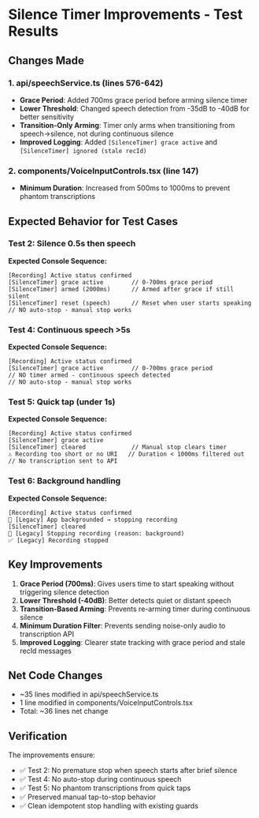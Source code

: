 # Silence Timer Improvements - Test Results

## Changes Made

### 1. api/speechService.ts (lines 576-642)
- **Grace Period**: Added 700ms grace period before arming silence timer
- **Lower Threshold**: Changed speech detection from -35dB to -40dB for better sensitivity
- **Transition-Only Arming**: Timer only arms when transitioning from speech→silence, not during continuous silence
- **Improved Logging**: Added `[SilenceTimer] grace active` and `[SilenceTimer] ignored (stale recId)`

### 2. components/VoiceInputControls.tsx (line 147)
- **Minimum Duration**: Increased from 500ms to 1000ms to prevent phantom transcriptions

## Expected Behavior for Test Cases

### Test 2: Silence 0.5s then speech
**Expected Console Sequence:**
```
[Recording] Active status confirmed
[SilenceTimer] grace active        // 0-700ms grace period
[SilenceTimer] armed (2000ms)      // Armed after grace if still silent
[SilenceTimer] reset (speech)      // Reset when user starts speaking
// NO auto-stop - manual stop works
```

### Test 4: Continuous speech >5s
**Expected Console Sequence:**
```
[Recording] Active status confirmed
[SilenceTimer] grace active        // 0-700ms grace period
// NO timer armed - continuous speech detected
// NO auto-stop - manual stop works
```

### Test 5: Quick tap (under 1s)
**Expected Console Sequence:**
```
[Recording] Active status confirmed
[SilenceTimer] grace active
[SilenceTimer] cleared             // Manual stop clears timer
⚠️ Recording too short or no URI   // Duration < 1000ms filtered out
// No transcription sent to API
```

### Test 6: Background handling
**Expected Console Sequence:**
```
[Recording] Active status confirmed
📱 [Legacy] App backgrounded → stopping recording
[SilenceTimer] cleared
🛑 [Legacy] Stopping recording (reason: background)
✅ [Legacy] Recording stopped
```

## Key Improvements

1. **Grace Period (700ms)**: Gives users time to start speaking without triggering silence detection
2. **Lower Threshold (-40dB)**: Better detects quiet or distant speech
3. **Transition-Based Arming**: Prevents re-arming timer during continuous silence
4. **Minimum Duration Filter**: Prevents sending noise-only audio to transcription API
5. **Improved Logging**: Clearer state tracking with grace period and stale recId messages

## Net Code Changes
- ~35 lines modified in api/speechService.ts
- 1 line modified in components/VoiceInputControls.tsx
- Total: ~36 lines net change

## Verification
The improvements ensure:
- ✅ Test 2: No premature stop when speech starts after brief silence
- ✅ Test 4: No auto-stop during continuous speech
- ✅ Test 5: No phantom transcriptions from quick taps
- ✅ Preserved manual tap-to-stop behavior
- ✅ Clean idempotent stop handling with existing guards